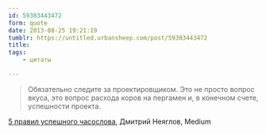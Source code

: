 ```yaml
---
id: 59303443472
form: quote
date: 2013-08-25 19:21:19
tumblr: https://untitled.urbansheep.com/post/59303443472
title: 
tags:
    - цитаты

---
```


<blockquote>
Обязательно следите за проектировщиком. Это не просто вопрос вкуса, это вопрос расхода коров на пергамен и, в конечном счете, успешности проекта.
</blockquote>

<a href="https://medium.com/in-russian/4a2c06b32ec7">5 правил успешного часослова</a>, Дмитрий Неяглов, Medium
